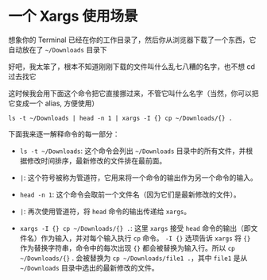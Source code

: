 # 一个 Xargs 使用场景

想象你的 Terminal 已经在你的工作目录了，然后你从浏览器下载了一个东西，它自动放在了 `~/Downloads` 目录下

好吧，我太笨了，根本不知道刚刚下载的文件叫什么乱七八糟的名字，也不想 cd 过去找它

这时候我会用下面这个命令把它直接挪过来，不管它叫什么名字（当然，你可以把它变成一个 alias, 方便使用）

```
ls -t ~/Downloads | head -n 1 | xargs -I {} cp ~/Downloads/{} .
```

下面我来逐一解释命令的每一部分：

- `ls -t ~/Downloads`: 这个命令会列出 `~/Downloads` 目录中的所有文件，并根据修改时间排序，最新修改的文件排在最前面。

- `|`: 这个符号被称为管道符，它用来将一个命令的输出作为另一个命令的输入。

- `head -n 1`: 这个命令会取前一个文件名（因为它们是最新修改的文件）。

- `|`: 再次使用管道符，将 `head` 命令的输出传递给 `xargs`。

- `xargs -I {} cp ~/Downloads/{} .`: 这里 `xargs` 接受 `head` 命令的输出（即文件名）作为输入，并对每个输入执行 `cp` 命令。
`-I {}` 选项告诉 `xargs` 将 `{}` 作为替换字符串，命令中的每次出现 `{}` 都会被替换为输入行。所以 `cp ~/Downloads/{}` . 会被替换为 `cp ~/Downloads/file1 .`，其中 `file1` 是从 `~/Downloads` 目录中选出的最新修改的文件。
